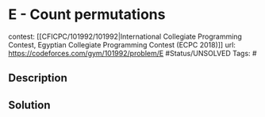 # E - Count permutations

contest: [[CFICPC/101992/101992|International Collegiate Programming Contest, Egyptian Collegiate Programming Contest (ECPC 2018)]]
url: https://codeforces.com/gym/101992/problem/E
#Status/UNSOLVED
Tags: #

## Description

## Solution

